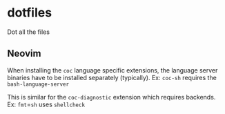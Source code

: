 # dotfiles

Dot all the files

## Neovim

When installing the `coc` language specific extensions, the language server
binaries have to be installed separately (typically).
Ex: `coc-sh` requires the `bash-language-server`

This is similar for the `coc-diagnostic` extension which requires backends.
Ex: `fmt`=`sh` uses `shellcheck`
